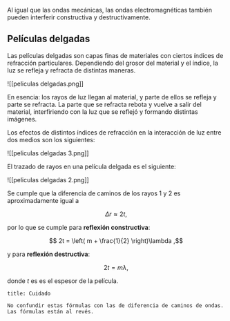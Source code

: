 Al igual que las ondas mecánicas, las ondas electromagnéticas también pueden interferir constructiva y destructivamente.

## Películas delgadas

Las películas delgadas son capas finas de materiales con ciertos índices de refracción particulares. Dependiendo del grosor del material y el índice, la luz se refleja y refracta de distintas maneras.

![[peliculas delgadas.png]]

En esencia: los rayos de luz llegan al material, y parte de ellos se refleja y parte se refracta. La parte que se refracta rebota y vuelve a salir del material, interfiriendo con la luz que se reflejó y formando distintas imágenes.

Los efectos de distintos índices de refracción en la interacción de luz entre dos medios son los siguientes:

![[peliculas delgadas 3.png]]

El trazado de rayos en una película delgada es el siguiente:

![[peliculas delgadas 2.png]]

Se cumple que la diferencia de caminos de los rayos $1$ y $2$ es aproximadamente igual a

$$
\Delta r \approx 2t
,$$

por lo que se cumple para **reflexión constructiva**:

$$
2t = \left( m + \frac{1}{2} \right)\lambda
,$$

y para **reflexión destructiva**:

$$
2t = m\lambda
,$$

donde $t$ es es el espesor de la película.

```ad-warning
title: Cuidado

No confundir estas fórmulas con las de diferencia de caminos de ondas. Las fórmulas están al revés.

```
